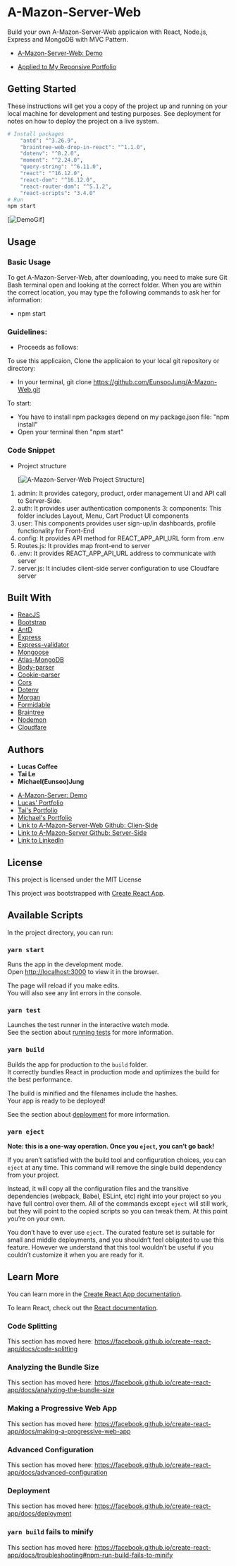 # A-Mazon-Server-Web

Build your own A-Mazon-Server-Web applicaion with React, Node.js, Express and MongoDB with MVC Pattern.

- [A-Mazon-Server-Web: Demo](http://167.71.146.22/)

- [Applied to My Reponsive Portfolio](https://eunsoojung.github.io/Responsive-Portfolio/portfolio.html)

## Getting Started

These instructions will get you a copy of the project up and running on your local machine for development and testing purposes.
See deployment for notes on how to deploy the project on a live system.

```bash
# Install packages
    "antd": "^3.26.9",
    "braintree-web-drop-in-react": "^1.1.0",
    "dotenv": "^8.2.0",
    "moment": "^2.24.0",
    "query-string": "^6.11.0",
    "react": "^16.12.0",
    "react-dom": "^16.12.0",
    "react-router-dom": "^5.1.2",
    "react-scripts": "3.4.0"
# Run
npm start
```

[![DemoGif](./assets/project3gif.gif)]

## Usage

### Basic Usage

To get A-Mazon-Server-Web, after downloading, you need to make sure Git Bash terminal open and looking at the correct folder. When you are within the correct location, you may type the following commands to ask her for information:

- npm start

### Guidelines:

- Proceeds as follows:

To use this applicaion, Clone the applicaion to your local git repository or directory:

- In your terminal, git clone https://github.com/EunsooJung/A-Mazon-Web.git

To start:

- You have to install npm packages depend on my package.json file: "npm install"
- Open your terminal then "npm start"

### Code Snippet

- Project structure

  [![A-Mazon-Server-Web Project Structure](./assets/projectStructure.PNG)]

1. admin: It provides category, product, order management UI and API call to Server-Side.
2. auth: It provides user authentication components
   3: components: This folder includes Layout, Menu, Cart Product UI components
3. user: This components provides user sign-up/in dashboards, profile functionality for Front-End
4. config: It provides API method for REACT_APP_API_URL form from .env
5. Routes.js: It provides map front-end to server
6. .env: It provides REACT_APP_API_URL address to communicate with server
7. server.js: It includes client-side server configuration to use Cloudfare server

## Built With

- [ReacJS](https://reactjs.org/)
- [Bootstrap](https://getbootstrap.com/)
- [AntD](https://ant.design/)
- [Express](https://expressjs.com/)
- [Express-validator](https://express-validator.github.io/docs/)
- [Mongoose](https://mongoosejs.com/)
- [Atlas-MongoDB](https://www.mongodb.com/cloud/atlas)
- [Body-parser](https://www.npmjs.com/package/body-parser)
- [Cookie-parser](https://www.npmjs.com/package/cookie-parser)
- [Cors](https://www.npmjs.com/package/cors)
- [Dotenv](https://www.npmjs.com/package/dotenv)
- [Morgan](https://www.npmjs.com/package/morgan)
- [Formidable](https://www.npmjs.com/package/formidable)
- [Braintree](https://developers.braintreepayments.com/)
- [Nodemon](https://nodemon.io/)
- [Cloudfare](https://www.cloudflare.com/)

## Authors

- **Lucas Coffee**
- **Tai Le**
- **Michael(Eunsoo)Jung**

* [A-Mazon-Server: Demo](http://167.71.146.22/)
* [Lucas' Portfolio](https://github.com/kalashnikoffee)
* [Tai's Portfolio](https://github.com/TaiLe96)
* [Michael's Portfolio](https://eunsoojung.github.io/Responsive-Portfolio/portfolio.html)
* [Link to A-Mazon-Server-Web Github: Clien-Side](https://github.com/EunsooJung/A-Mazon-Web.git)
* [Link to A-Mazon-Server Github: Server-Side](https://github.com/EunsooJung/A-Mazon-Server.git)
* [Link to LinkedIn](www.linkedin.com/in/eun-soo-jung/)

## License

This project is licensed under the MIT License

This project was bootstrapped with [Create React App](https://github.com/facebook/create-react-app).

## Available Scripts

In the project directory, you can run:

### `yarn start`

Runs the app in the development mode.<br />
Open [http://localhost:3000](http://localhost:3000) to view it in the browser.

The page will reload if you make edits.<br />
You will also see any lint errors in the console.

### `yarn test`

Launches the test runner in the interactive watch mode.<br />
See the section about [running tests](https://facebook.github.io/create-react-app/docs/running-tests) for more information.

### `yarn build`

Builds the app for production to the `build` folder.<br />
It correctly bundles React in production mode and optimizes the build for the best performance.

The build is minified and the filenames include the hashes.<br />
Your app is ready to be deployed!

See the section about [deployment](https://facebook.github.io/create-react-app/docs/deployment) for more information.

### `yarn eject`

**Note: this is a one-way operation. Once you `eject`, you can’t go back!**

If you aren’t satisfied with the build tool and configuration choices, you can `eject` at any time. This command will remove the single build dependency from your project.

Instead, it will copy all the configuration files and the transitive dependencies (webpack, Babel, ESLint, etc) right into your project so you have full control over them. All of the commands except `eject` will still work, but they will point to the copied scripts so you can tweak them. At this point you’re on your own.

You don’t have to ever use `eject`. The curated feature set is suitable for small and middle deployments, and you shouldn’t feel obligated to use this feature. However we understand that this tool wouldn’t be useful if you couldn’t customize it when you are ready for it.

## Learn More

You can learn more in the [Create React App documentation](https://facebook.github.io/create-react-app/docs/getting-started).

To learn React, check out the [React documentation](https://reactjs.org/).

### Code Splitting

This section has moved here: https://facebook.github.io/create-react-app/docs/code-splitting

### Analyzing the Bundle Size

This section has moved here: https://facebook.github.io/create-react-app/docs/analyzing-the-bundle-size

### Making a Progressive Web App

This section has moved here: https://facebook.github.io/create-react-app/docs/making-a-progressive-web-app

### Advanced Configuration

This section has moved here: https://facebook.github.io/create-react-app/docs/advanced-configuration

### Deployment

This section has moved here: https://facebook.github.io/create-react-app/docs/deployment

### `yarn build` fails to minify

This section has moved here: https://facebook.github.io/create-react-app/docs/troubleshooting#npm-run-build-fails-to-minify
